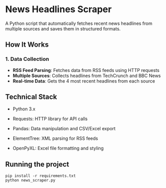 # News Headlines Scraper

A Python script that automatically fetches recent news headlines from multiple sources and saves them in structured formats.

## How It Works

### 1. **Data Collection**
- **RSS Feed Parsing**: Fetches data from RSS feeds using HTTP requests
- **Multiple Sources**: Collects headlines from TechCrunch and BBC News
- **Real-time Data**: Gets the 4 most recent headlines from each source

## Technical Stack
- Python 3.x

- Requests: HTTP library for API calls

- Pandas: Data manipulation and CSV/Excel export

- ElementTree: XML parsing for RSS feeds

- OpenPyXL: Excel file formatting and styling

## Running the project 
```
pip install -r requirements.txt
python news_scraper.py
```
